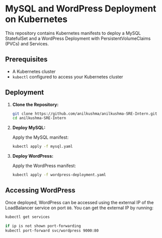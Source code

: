 # MySQL and WordPress Deployment on Kubernetes

This repository contains Kubernetes manifests to deploy a MySQL StatefulSet and a WordPress Deployment with PersistentVolumeClaims (PVCs) and Services.

## Prerequisites

- A Kubernetes cluster
- `kubectl` configured to access your Kubernetes cluster

## Deployment

1. **Clone the Repository:**

    ```sh
    git clone https://github.com/anilkushma/anilkushma-SRE-Intern.git
    cd anilkushma-SRE-Intern
    ```

2. **Deploy MySQL:**

    Apply the MySQL manifest:

    ```sh
    kubectl apply -f mysql.yaml
    ```

3. **Deploy WordPress:**

    Apply the WordPress manifest:

    ```sh
    kubectl apply -f wordpress-deployment.yaml
    ```

## Accessing WordPress

Once deployed, WordPress can be accessed using the external IP of the LoadBalancer service on port `80`. You can get the external IP by running:

```sh
kubectl get services

if ip is not shown port-forwarding
kubectl port-forward svc/wordpress 9000:80
